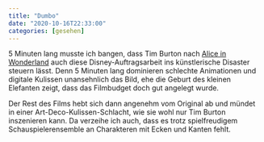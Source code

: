 ```yaml
---
title: "Dumbo"
date: "2020-10-16T22:33:00"
categories: [gesehen]
---
```


5 Minuten lang musste ich bangen, dass Tim Burton nach [Alice in Wonderland](/2010/03/31/alice-in-wonderland/) auch diese Disney-Auftragsarbeit ins künstlerische Disaster steuern lässt. Denn 5 Minuten lang dominieren schlechte Animationen und digitale Kulissen unansehnlich das Bild, ehe die Geburt des kleinen Elefanten zeigt, dass das Filmbudget doch gut angelegt wurde.

Der Rest des Films hebt sich dann angenehm vom Original ab und mündet in einer Art-Deco-Kulissen-Schlacht, wie sie wohl nur Tim Burton inszenieren kann. Da verzeihe ich auch, dass es trotz spielfreudigem Schauspielerensemble an Charakteren mit Ecken und Kanten fehlt.